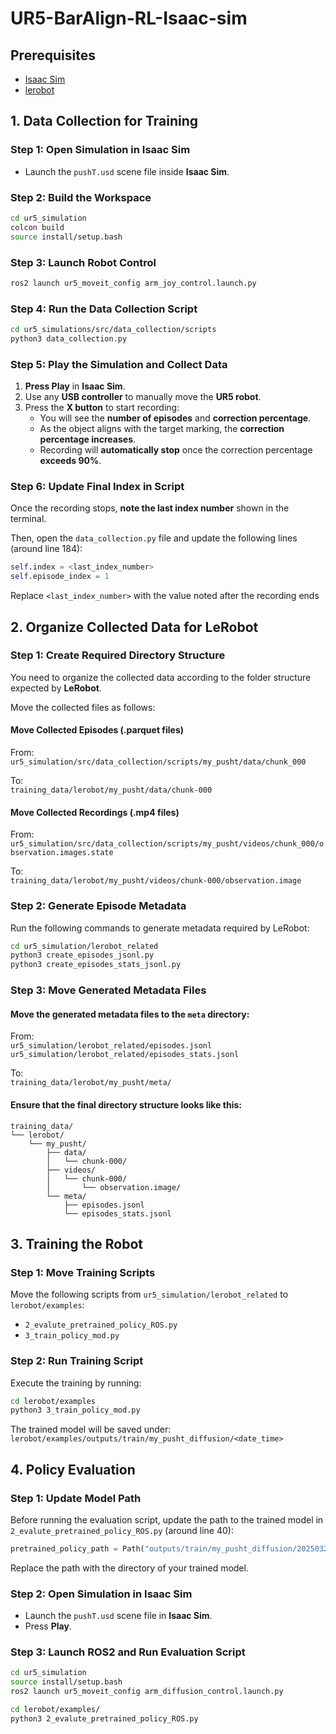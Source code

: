 # UR5-BarAlign-RL-Isaac-sim 

## Prerequisites

- [Isaac Sim](https://developer.nvidia.com/isaac-sim)
- [lerobot](https://github.com/lerobot)

## 1. Data Collection for Training

### Step 1: Open Simulation in Isaac Sim

- Launch the `pushT.usd` scene file inside **Isaac Sim**.

### Step 2: Build the Workspace

```bash
cd ur5_simulation
colcon build
source install/setup.bash
```

### Step 3: Launch Robot Control

```bash
ros2 launch ur5_moveit_config arm_joy_control.launch.py
```

### Step 4: Run the Data Collection Script

```bash
cd ur5_simulations/src/data_collection/scripts
python3 data_collection.py
```

### Step 5: Play the Simulation and Collect Data

1. **Press Play** in **Isaac Sim**.
2. Use any **USB controller** to manually move the **UR5 robot**.
3. Press the **X button** to start recording:
   - You will see the **number of episodes** and **correction percentage**.
   - As the object aligns with the target marking, the **correction percentage increases**.
   - Recording will **automatically stop** once the correction percentage **exceeds 90%**.

### Step 6: Update Final Index in Script

Once the recording stops, **note the last index number** shown in the terminal.

Then, open the `data_collection.py` file and update the following lines (around line 184):

```python
self.index = <last_index_number>
self.episode_index = 1
```
Replace `<last_index_number>` with the value noted after the recording ends

## 2. Organize Collected Data for LeRobot

### Step 1: Create Required Directory Structure

You need to organize the collected data according to the folder structure expected by **LeRobot**.

Move the collected files as follows:

#### Move Collected Episodes (.parquet files)

From:  
`ur5_simulation/src/data_collection/scripts/my_pusht/data/chunk_000`

To:  
`training_data/lerobot/my_pusht/data/chunk-000`

#### Move Collected Recordings (.mp4 files)

From:  
`ur5_simulation/src/data_collection/scripts/my_pusht/videos/chunk_000/observation.images.state`

To:  
`training_data/lerobot/my_pusht/videos/chunk-000/observation.image`

### Step 2: Generate Episode Metadata

Run the following commands to generate metadata required by LeRobot:

```bash
cd ur5_simulation/lerobot_related
python3 create_episodes_jsonl.py
python3 create_episodes_stats_jsonl.py
```

### Step 3: Move Generated Metadata Files

#### Move the generated metadata files to the `meta` directory:

From:  
`ur5_simulation/lerobot_related/episodes.jsonl`
`ur5_simulation/lerobot_related/episodes_stats.jsonl`

To:  
`training_data/lerobot/my_pusht/meta/`

#### Ensure that the final directory structure looks like this:

```
training_data/
└── lerobot/
    └── my_pusht/
        ├── data/
        │   └── chunk-000/
        ├── videos/
        │   └── chunk-000/
        │       └── observation.image/
        └── meta/
            ├── episodes.jsonl
            └── episodes_stats.jsonl
```

## 3. Training the Robot

### Step 1: Move Training Scripts

Move the following scripts from `ur5_simulation/lerobot_related` to `lerobot/examples`:

- `2_evalute_pretrained_policy_ROS.py`
- `3_train_policy_mod.py`

### Step 2: Run Training Script

Execute the training by running:

```bash
cd lerobot/examples
python3 3_train_policy_mod.py
```

The trained model will be saved under: `lerobot/examples/outputs/train/my_pusht_diffusion/<date_time>`

## 4. Policy Evaluation

### Step 1: Update Model Path

Before running the evaluation script, update the path to the trained model in `2_evalute_pretrained_policy_ROS.py` (around line 40):

```python
pretrained_policy_path = Path("outputs/train/my_pusht_diffusion/20250329093535")
```
Replace the path with the directory of your trained model.

### Step 2: Open Simulation in Isaac Sim

- Launch the `pushT.usd` scene file in **Isaac Sim**.
- Press **Play**.

### Step 3: Launch ROS2 and Run Evaluation Script

```bash
cd ur5_simulation
source install/setup.bash
ros2 launch ur5_moveit_config arm_diffusion_control.launch.py

cd lerobot/examples/
python3 2_evalute_pretrained_policy_ROS.py
```